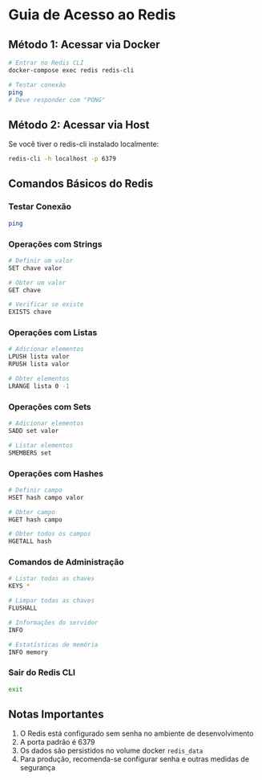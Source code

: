 # Guia de Acesso ao Redis

## Método 1: Acessar via Docker
```bash
# Entrar no Redis CLI
docker-compose exec redis redis-cli

# Testar conexão
ping
# Deve responder com "PONG"
```

## Método 2: Acessar via Host
Se você tiver o redis-cli instalado localmente:
```bash
redis-cli -h localhost -p 6379
```

## Comandos Básicos do Redis

### Testar Conexão
```bash
ping
```

### Operações com Strings
```bash
# Definir um valor
SET chave valor

# Obter um valor
GET chave

# Verificar se existe
EXISTS chave
```

### Operações com Listas
```bash
# Adicionar elementos
LPUSH lista valor
RPUSH lista valor

# Obter elementos
LRANGE lista 0 -1
```

### Operações com Sets
```bash
# Adicionar elementos
SADD set valor

# Listar elementos
SMEMBERS set
```

### Operações com Hashes
```bash
# Definir campo
HSET hash campo valor

# Obter campo
HGET hash campo

# Obter todos os campos
HGETALL hash
```

### Comandos de Administração
```bash
# Listar todas as chaves
KEYS *

# Limpar todas as chaves
FLUSHALL

# Informações do servidor
INFO

# Estatísticas de memória
INFO memory
```

### Sair do Redis CLI
```bash
exit
```

## Notas Importantes
1. O Redis está configurado sem senha no ambiente de desenvolvimento
2. A porta padrão é 6379
3. Os dados são persistidos no volume docker `redis_data`
4. Para produção, recomenda-se configurar senha e outras medidas de segurança 